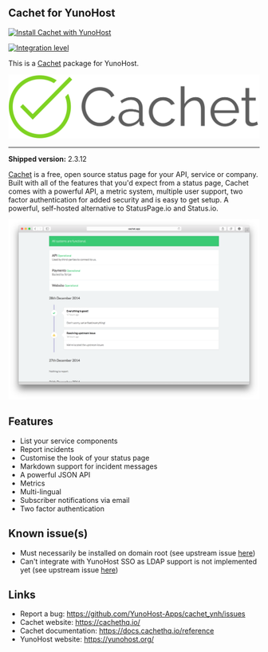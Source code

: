 Cachet for YunoHost
------------------------
[![Install Cachet with YunoHost](https://install-app.yunohost.org/install-with-yunohost.png)](https://install-app.yunohost.org/?app=cachet)

[![Integration level](https://dash.yunohost.org/integration/cachet.svg)](https://ci-apps.yunohost.org/jenkins/job/cachet%20%28Community%29/lastBuild/consoleFull)

This is a [Cachet](https://cachethq.io/) package for YunoHost.

![](https://github.com/CachetHQ/Assets/raw/master/images/logo/Cachet.png)

---

**Shipped version:** 2.3.12

[Cachet](https://cachethq.io/) is a free, open source status page for your API, service or company. Built with all of the features that you'd expect from a status page, Cachet comes with a powerful API, a metric system, multiple user support, two factor authentication for added security and is easy to get setup. A powerful, self-hosted alternative to StatusPage.io and Status.io.


![](https://github.com/CachetHQ/Assets/raw/master/screenshots/main-interface.png)

## Features

- List your service components
- Report incidents
- Customise the look of your status page
- Markdown support for incident messages
- A powerful JSON API
- Metrics
- Multi-lingual
- Subscriber notifications via email
- Two factor authentication

## Known issue(s)
- Must necessarily be installed on domain root (see upstream issue [here](https://github.com/CachetHQ/Cachet/issues/1696))
- Can't integrate with YunoHost SSO as LDAP support is not implemented yet (see upstream issue [here](https://github.com/CachetHQ/Cachet/issues/2108))


## Links

 * Report a bug: https://github.com/YunoHost-Apps/cachet_ynh/issues
 * Cachet website: https://cachethq.io/
 * Cachet documentation: https://docs.cachethq.io/reference
 * YunoHost website: https://yunohost.org/